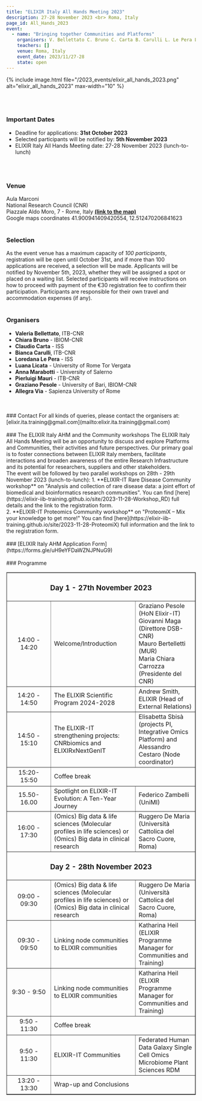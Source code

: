 ```yaml
---
title: "ELIXIR Italy All Hands Meeting 2023"
description: 27-28 November 2023 <br> Roma, Italy
page_id: All_Hands_2023
event:
  - name: "Bringing together Communities and Platforms"
    organisers: V. Bellettato C. Bruno C. Carta B. Carulli L. Le Pera L. Licata A. Marabotti P. Mauri G. Pesole A. Via
    teachers: []
    venue: Roma, Italy
    event_date: 2023/11/27-28
    state: open
---
```


{% include image.html file="/2023_events/elixir_all_hands_2023.png" alt="elixir_all_hands_2023" max-width="10" %}



<br>
<br>

### Important Dates
- Deadline for applications: **31st October 2023**
- Selected participants will be notified by: **5th November 2023**
- ELIXIR Italy All Hands Meeting date: 27-28 November 2023 (lunch-to-lunch)

<br>
<br>

### Venue
Aula Marconi <br>
National Research Council (CNR) <br>
Piazzale Aldo Moro, 7 - Rome, Italy [**(link to the map)**](https://maps.app.goo.gl/KK18cbgt6uyyRkt78)
<br>
Google maps coordinates 41.900941409420554, 12.512470206841623 
<br>
<br>
### Selection 
As the event venue has a maximum capacity of *100 participants*, registration will be open until October 31st, and if more than 100 applications are received, a selection will be made. Applicants will be notified by November 5th, 2023, whether they will be assigned a spot or placed on a waiting list. Selected participants will receive instructions on how to proceed with payment of the €30 registration fee to confirm their participation. Participants are responsible for their own travel and accommodation expenses (if any).
<br>
<br>
### Organisers
- **Valeria Bellettato**, ITB-CNR
- **Chiara Bruno** - IBIOM-CNR
- **Claudio Carta** - ISS
- **Bianca Carulli**, ITB-CNR
- **Loredana Le Pera** - ISS
- **Luana Licata** - University of Rome Tor Vergata
- **Anna Marabotti** - University of Salerno
- **Pierluigi Mauri** - ITB-CNR
- **Graziano Pesole** - University of Bari, IBIOM-CNR
- **Allegra Via** - Sapienza University of Rome
<br>
<br>
### Contact 
For all kinds of queries, please contact the organisers at: 
[elixir.ita.training@gmail.com](mailto:elixir.ita.training@gmail.com) 
<br>
<br>
### The ELIXIR Italy AHM and the Community workshops
The ELIXIR Italy All Hands Meeting will be an opportunity to discuss and explore Platforms and Communities, their activities and future perspectives. Our primary goal is to foster connections between ELIXIR Italy members, facilitate interactions and broaden awareness of the entire Research Infrastructure and its potential for researchers, suppliers and other stakeholders.
<br>
The event will be followed by two parallel workshops on 28th - 29th November 2023 (lunch-to-lunch):
1. **ELIXIR-IT Rare Disease Community workshop** on "Analysis and collection of rare disease data: a joint effort of biomedical and bioinformatics research communities". You can find [here](https://elixir-iib-training.github.io/site/2023-11-28-Workshop_RD) full details and the link to the registration form.
<br>
2. **ELIXIR-IT Proteomics Community workshop** on "ProteomiX – Mix your knowledge to get more!" You can find [here](https://elixir-iib-training.github.io/site/2023-11-28-ProteomiX) full information and the link to the registration form.
<br>
<br>
### [ELIXIR Italy AHM Application Form](https://forms.gle/uH9eYFDaWZNJPNuG9)
<br>
<br>
### Programme
<table border="1" width="700">
  <tr>
    <td colspan="4" align=center><h3> Day 1 - 27th November 2023</h3></td>
  </tr>
  <tr>
    <td height="50" width="100" align=center> 14:00 - 14:20</td>
    <td height="50"> Welcome/Introduction</td>
    <td height="50">Graziano Pesole (HoN Elixir-IT) <br> Giovanni Maga (Direttore DSB-CNR) <br> Mauro Bertelletti (MUR) <br> Maria Chiara Carrozza (Presidente del CNR) </td>
  </tr>
  <tr>
    <td height="50" width="100" align=center>14:20 - 14:50</td>
    <td height="50">The ELIXIR Scientific Program  2024-2028</td>
    <td height="50"> Andrew Smith, ELIXIR (Head of External Relations)</td>
   </tr>
  <tr>
    <td height="50" width="100" align=center> 14:50 - 15:10</td>
    <td height="50">The ELIXIR-IT strengthening projects: CNRbiomics and ELIXIRxNextGenIT</td>
    <td height="50"> Elisabetta Sbisà (projects PI, Integrative Omics Platform) and Alessandro Cestaro (Node coordinator)</td>
      </tr>
  <tr>
   <td height="50" width="100" align=center>15:20-15:50</td>
    <td colspan="3" height="50"> Coffee break</td>
     </tr>

  <tr>
    <td height="50" width="100" align=center> 15.50-16.00</td>
    <td height="50"> Spotlight on ELIXIR-IT Evolution: A Ten-Year Journey</td>
    <td height="50"> Federico Zambelli (UniMI)</td>
    </tr>
  <tr>
    <td height="50" width="100" align=center>16:00 - 17:30</td>
    <td height="50">(Omics) Big data & life sciences (Molecular profiles in life sciences) or (Omics) Big data in clinical research</td>
    <td height="50">Ruggero De Maria (Università Cattolica del Sacro Cuore, Roma) </td>
    </tr>
  <tr>
   <td colspan="4" align=center><h3>Day 2 - 28th November 2023</h3></td>
  </tr>
  <tr>
   <td height="50" width="100" align=center>09:00 - 09:30</td>
   <td height="50">(Omics) Big data & life sciences (Molecular profiles in life sciences) or (Omics) Big data in clinical research</td>
   <td height="50">Ruggero De Maria (Università Cattolica del Sacro Cuore, Roma)</td>
  </tr>

  <tr>
   <td height="50" width="100" align=center>09:30 - 09:50</td>
   <td height="50">Linking node communities to ELIXIR communities</td>
   <td height="50">Katharina Heil (ELIXIR Programme Manager for Communities and Training) </td>
  </tr>
  <tr>
    <td height="50" width="100" align=center>9:30 - 9:50</td>
    <td height="50">Linking node communities to ELIXIR communities</td>
    <td height="50">Katharina Heil (ELIXIR Programme Manager for Communities and Training)</td>
  </tr>
   <tr>
    <td height="50" width="100" align=center>9:50 - 11:30</td>
    <td colspan="3" height="50"> Coffee break</td>
   </tr>
  <tr>
    <td height="50" width="100" align=center>9:50 - 11:30</td>
    <td height="50">ELIXIR-IT Communities</td>
    <td height="50">Federated Human Data Galaxy Single Cell Omics Microbiome Plant Sciences RDM </td>
  </tr>
  <tr>
    <td height="50" width="100" align=center>13:20 - 13:30</td>
     <td colspan="3" height="50">Wrap-up and Conclusions</td>
  </tr>
</table>
